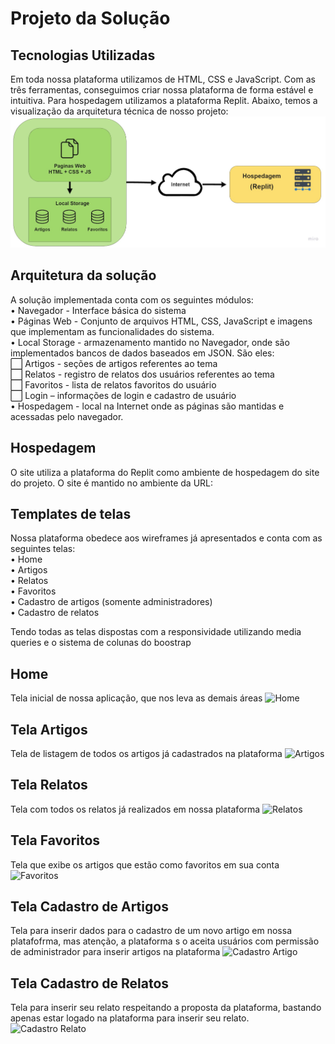 # Projeto da Solução


## Tecnologias Utilizadas

Em toda nossa plataforma utilizamos de HTML, CSS e JavaScript. Com as três ferramentas, conseguimos criar nossa plataforma de forma estável e intuitiva. Para hospedagem utilizamos a plataforma Replit. Abaixo, temos a visualização da arquitetura técnica de nosso projeto:
![Arquitetura](images/Arquitetura.jpg)

## Arquitetura da solução

A solução implementada conta com os seguintes módulos:<br>
•	Navegador - Interface básica do sistema <br>
•	Páginas Web - Conjunto de arquivos HTML, CSS, JavaScript e imagens que implementam as funcionalidades do sistema.<br>
•	Local Storage - armazenamento mantido no Navegador, onde são implementados bancos de dados baseados em JSON. São eles: <br>
⬜️	Artigos - seções de artigos referentes ao tema <br>
⬜️	Relatos - registro de relatos dos usuários referentes ao tema<br>
⬜️  Favoritos - lista de relatos favoritos do usuário<br>
⬜️  Login – informações de login e cadastro de usuário<br>
•	Hospedagem - local na Internet onde as páginas são mantidas e acessadas pelo navegador. <br>
## Hospedagem
O site utiliza a plataforma do Replit como ambiente de hospedagem do site do projeto. O site é mantido no ambiente da URL:

## Templates de telas

Nossa plataforma obedece aos wireframes já apresentados e conta com as seguintes telas: <br>
•	Home <br>
•	Artigos <br>
•	Relatos <br>
•	Favoritos <br>
•	Cadastro de artigos (somente administradores) <br>
•	Cadastro de relatos <br>

Tendo todas as telas dispostas com a responsividade utilizando media queries e o sistema de colunas do boostrap

## Home
Tela inicial de nossa aplicação, que nos leva as demais áreas
![Home](images/Home.jpg)
## Tela Artigos
Tela de listagem de todos os artigos já cadastrados na plataforma
![Artigos](images/Artigos.jpg)
## Tela Relatos
Tela com todos os relatos já realizados em nossa plataforma
![Relatos](images/Relatos.jpg)
## Tela Favoritos
Tela que exibe os artigos que estão como favoritos em sua conta
![Favoritos](images/Favoritos.jpg)
## Tela Cadastro de Artigos
Tela para inserir dados para o cadastro de um novo artigo em nossa platafofrma, mas atenção, a plataforma s	o aceita usuários com permissão de administrador para inserir artigos na plataforma
![Cadastro Artigo](images/Cadastro_Artigo.jpg)
## Tela Cadastro de Relatos
Tela para inserir seu relato respeitando a proposta da plataforma, bastando apenas estar logado na plataforma para inserir seu relato.
![Cadastro Relato](images/Cadastro_Relato.jpg)
